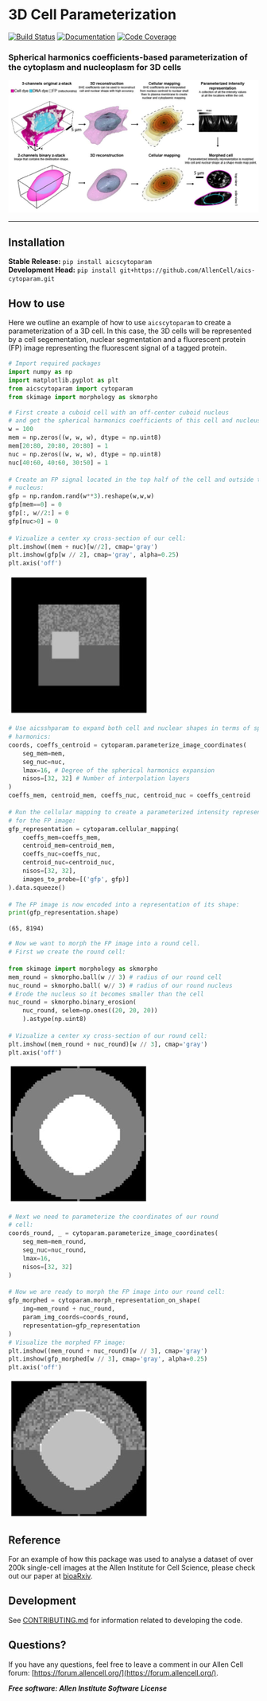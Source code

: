 # 3D Cell Parameterization

[![Build Status](https://github.com/AllenCell/aics-cytoparam/workflows/Build%20Main/badge.svg)](https://github.com/AllenCell/aics-cytoparam/actions)
[![Documentation](https://github.com/AllenCell/aics-cytoparam/workflows/Documentation/badge.svg)](https://AllenCell.github.io/aics-cytoparam/)
[![Code Coverage](https://codecov.io/gh/AllenCell/aics-cytoparam/branch/main/graph/badge.svg)](https://codecov.io/gh/AllenCell/aics-cytoparam)

### Spherical harmonics coefficients-based parameterization of the cytoplasm and nucleoplasm for 3D cells

![Cuboid cell](docs/logo.jpg)

---
## Installation

**Stable Release:** `pip install aicscytoparam`<br>
**Development Head:** `pip install git+https://github.com/AllenCell/aics-cytoparam.git`

## How to use

Here we outline an example of how to use `aicscytoparam` to create a parameterization of a 3D cell. In this case, the 3D cells will be represented by a cell segementation, nuclear segmentation and a fluorescent protein (FP) image representing the fluorescent signal of a tagged protein.

```python
# Import required packages
import numpy as np
import matplotlib.pyplot as plt
from aicscytoparam import cytoparam
from skimage import morphology as skmorpho
```

```python
# First create a cuboid cell with an off-center cuboid nucleus
# and get the spherical harmonics coefficients of this cell and nucleus:
w = 100
mem = np.zeros((w, w, w), dtype = np.uint8)
mem[20:80, 20:80, 20:80] = 1
nuc = np.zeros((w, w, w), dtype = np.uint8)
nuc[40:60, 40:60, 30:50] = 1

# Create an FP signal located in the top half of the cell and outside the
# nucleus:
gfp = np.random.rand(w**3).reshape(w,w,w)
gfp[mem==0] = 0
gfp[:, w//2:] = 0
gfp[nuc>0] = 0

# Vizualize a center xy cross-section of our cell:
plt.imshow((mem + nuc)[w//2], cmap='gray')
plt.imshow(gfp[w // 2], cmap='gray', alpha=0.25)
plt.axis('off')
```

![Cuboid cell](docs/im1.jpg)

```python
# Use aicsshparam to expand both cell and nuclear shapes in terms of spherical
# harmonics:
coords, coeffs_centroid = cytoparam.parameterize_image_coordinates(
    seg_mem=mem,
    seg_nuc=nuc,
    lmax=16, # Degree of the spherical harmonics expansion
    nisos=[32, 32] # Number of interpolation layers
)
coeffs_mem, centroid_mem, coeffs_nuc, centroid_nuc = coeffs_centroid

# Run the cellular mapping to create a parameterized intensity representation
# for the FP image:
gfp_representation = cytoparam.cellular_mapping(
    coeffs_mem=coeffs_mem,
    centroid_mem=centroid_mem,
    coeffs_nuc=coeffs_nuc,
    centroid_nuc=centroid_nuc,
    nisos=[32, 32],
    images_to_probe=[('gfp', gfp)]
).data.squeeze()

# The FP image is now encoded into a representation of its shape:
print(gfp_representation.shape)
```

`(65, 8194)`

```python
# Now we want to morph the FP image into a round cell.
# First we create the round cell:

from skimage import morphology as skmorpho
mem_round = skmorpho.ball(w // 3) # radius of our round cell
nuc_round = skmorpho.ball( w// 3) # radius of our round nucleus
# Erode the nucleus so it becomes smaller than the cell
nuc_round = skmorpho.binary_erosion(
    nuc_round, selem=np.ones((20, 20, 20))
    ).astype(np.uint8)

# Vizualize a center xy cross-section of our round cell:
plt.imshow((mem_round + nuc_round)[w // 3], cmap='gray')
plt.axis('off')
```

![Cuboid cell](docs/im2.jpg)

```python
# Next we need to parameterize the coordinates of our round
# cell:
coords_round, _ = cytoparam.parameterize_image_coordinates(
    seg_mem=mem_round,
    seg_nuc=nuc_round,
    lmax=16,
    nisos=[32, 32]
)

# Now we are ready to morph the FP image into our round cell:
gfp_morphed = cytoparam.morph_representation_on_shape(
    img=mem_round + nuc_round,
    param_img_coords=coords_round,
    representation=gfp_representation
)
# Visualize the morphed FP image:
plt.imshow((mem_round + nuc_round)[w // 3], cmap='gray')
plt.imshow(gfp_morphed[w // 3], cmap='gray', alpha=0.25)
plt.axis('off')
```

![Cuboid cell](docs/im3.jpg)

## Reference

For an example of how this package was used to analyse a dataset of over 200k single-cell images at the Allen Institute for Cell Science, please check out our paper at [bioaRxiv](https://www.biorxiv.org/content/10.1101/2020.12.08.415562v1).

## Development

See [CONTRIBUTING.md](CONTRIBUTING.md) for information related to developing the code.

## Questions?

If you have any questions, feel free to leave a comment in our Allen Cell forum: [https://forum.allencell.org/](https://forum.allencell.org/). 


***Free software: Allen Institute Software License***
